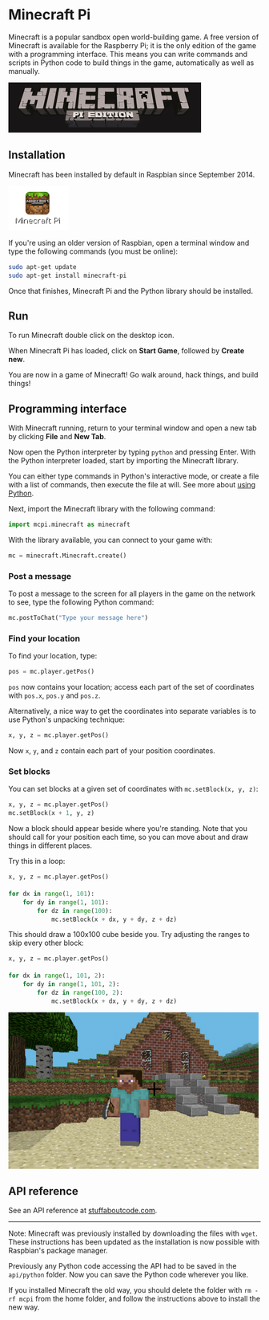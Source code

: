 # Minecraft Pi

Minecraft is a popular sandbox open world-building game. A free version of Minecraft is available for the Raspberry Pi; it is the only edition of the game with a programming interface. This means you can write commands and scripts in Python code to build things in the game, automatically as well as manually.

![Minecraft Pi banner](images/minecraft-pi-banner.png)

## Installation

Minecraft has been installed by default in Raspbian since September 2014.

![Minecraft Pi shortcut icon](images/minecraft-pi-shortcut.png)

If you're using an older version of Raspbian, open a terminal window and type the following commands (you must be online):

```bash
sudo apt-get update
sudo apt-get install minecraft-pi
```

Once that finishes, Minecraft Pi and the Python library should be installed.

## Run

To run Minecraft double click on the desktop icon.

When Minecraft Pi has loaded, click on **Start Game**, followed by **Create new**.

You are now in a game of Minecraft! Go walk around, hack things, and build things!

## Programming interface

With Minecraft running, return to your terminal window and open a new tab by clicking **File** and **New Tab**.

Now open the Python interpreter by typing `python` and pressing Enter. With the Python interpreter loaded, start by importing the Minecraft library. 

You can either type commands in Python's interactive mode, or create a file with a list of commands, then execute the file at will. See more about [using Python](../python/README.md).

Next, import the Minecraft library with the following command:

```python
import mcpi.minecraft as minecraft
```

With the library available, you can connect to your game with:

```python
mc = minecraft.Minecraft.create()
```

### Post a message

To post a message to the screen for all players in the game on the network to see, type the following Python command:

```python
mc.postToChat("Type your message here")
```

### Find your location

To find your location, type:

```python
pos = mc.player.getPos()
```

`pos` now contains your location; access each part of the set of coordinates with `pos.x`, `pos.y` and `pos.z`.

Alternatively, a nice way to get the coordinates into separate variables is to use Python's unpacking technique:

```python
x, y, z = mc.player.getPos()
```

Now `x`, `y`, and `z` contain each part of your position coordinates.

### Set blocks

You can set blocks at a given set of coordinates with `mc.setBlock(x, y, z)`:

```python
x, y, z = mc.player.getPos()
mc.setBlock(x + 1, y, z)
```

Now a block should appear beside where you're standing. Note that you should call for your position each time, so you can move about and draw things in different places.

Try this in a loop:

```python
x, y, z = mc.player.getPos()

for dx in range(1, 101):
    for dy in range(1, 101):
        for dz in range(100):
            mc.setBlock(x + dx, y + dy, z + dz)
```

This should draw a 100x100 cube beside you. Try adjusting the ranges to skip every other block:

```python
x, y, z = mc.player.getPos()

for dx in range(1, 101, 2):
    for dy in range(1, 101, 2):
        for dz in range(100, 2):
            mc.setBlock(x + dx, y + dy, z + dz)
```

![Minecraft Pi screenshot](images/steve.png)

## API reference

See an API reference at [stuffaboutcode.com](http://www.stuffaboutcode.com/p/minecraft-api-reference.html).

---

Note: Minecraft was previously installed by downloading the files with `wget`. These instructions has been updated as the installation is now possible with Raspbian's package manager.

Previously any Python code accessing the API had to be saved in the `api/python` folder. Now you can save the Python code wherever you like.

If you installed Minecraft the old way, you should delete the folder with `rm -rf mcpi` from the home folder, and follow the instructions above to install the new way.
